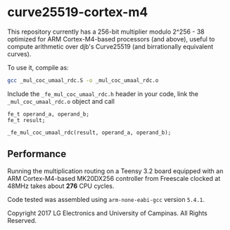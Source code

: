 curve25519-cortex-m4
====================

This repository currently has a 256-bit multiplier modulo 2^256 - 38 optimized for ARM Cortex-M4-based processors (and above), useful to compute arithmetic over djb's Curve25519 (and birrationally equivalent curves).

To use it, compile as:

```sh
gcc _mul_coc_umaal_rdc.S -o _mul_coc_umaal_rdc.o
```

Include the `_fe_mul_coc_umaal_rdc.h` header in your code, link the ```_mul_coc_umaal_rdc.o``` object and call

```
fe_t operand_a, operand_b;
fe_t result;

_fe_mul_coc_umaal_rdc(result, operand_a, operand_b);
```

Performance
-----------
Running the multiplication routing on a Teensy 3.2 board equipped with an ARM Cortex-M4-based MK20DX256 controller from Freescale clocked at 48MHz takes about __276__ CPU cycles.

Code tested was assembled using ```arm-none-eabi-gcc``` version ```5.4.1```.

Copyright 2017 LG Electronics and University of Campinas.
All Rights Reserved.
